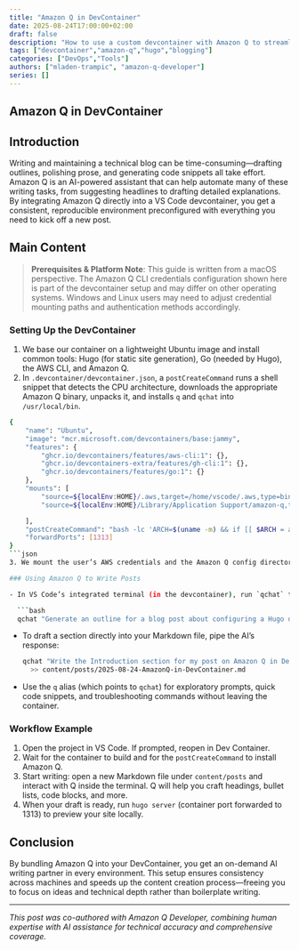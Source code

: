 ```yaml
---
title: "Amazon Q in DevContainer"
date: 2025-08-24T17:00:00+02:00
draft: false
description: "How to use a custom devcontainer with Amazon Q to streamline blog writing"
tags: ["devcontainer","amazon-q","hugo","blogging"]
categories: ["DevOps","Tools"]
authors: ["mladen-trampic", "amazon-q-developer"]
series: []
---
```


## Amazon Q in DevContainer

## Introduction

Writing and maintaining a technical blog can be time-consuming—drafting outlines, polishing prose, and generating code snippets all take effort. Amazon Q is an AI-powered assistant that can help automate many of these writing tasks, from suggesting headlines to drafting detailed explanations. By integrating Amazon Q directly into a VS Code devcontainer, you get a consistent, reproducible environment preconfigured with everything you need to kick off a new post.

## Main Content

> **Prerequisites & Platform Note**: This guide is written from a macOS perspective. The Amazon Q CLI credentials configuration shown here is part of the devcontainer setup and may differ on other operating systems. Windows and Linux users may need to adjust credential mounting paths and authentication methods accordingly.

### Setting Up the DevContainer

1. We base our container on a lightweight Ubuntu image and install common tools: Hugo (for static site generation), Go (needed by Hugo), the AWS CLI, and Amazon Q.
2. In `.devcontainer/devcontainer.json`, a `postCreateCommand` runs a shell snippet that detects the CPU architecture, downloads the appropriate Amazon Q binary, unpacks it, and installs `q` and `qchat` into `/usr/local/bin`.
```bash
{
	"name": "Ubuntu",
	"image": "mcr.microsoft.com/devcontainers/base:jammy",
	"features": {
		"ghcr.io/devcontainers/features/aws-cli:1": {},
		"ghcr.io/devcontainers-extra/features/gh-cli:1": {},
		"ghcr.io/devcontainers/features/go:1": {}
	},
	"mounts": [
		"source=${localEnv:HOME}/.aws,target=/home/vscode/.aws,type=bind,consistency=cached",
		"source=${localEnv:HOME}/Library/Application Support/amazon-q,target=/home/vscode/.local/share/amazon-q,type=bind,consistency=cached"

	],
	"postCreateCommand": "bash -lc 'ARCH=$(uname -m) && if [[ $ARCH = aarch64 || $ARCH = arm64 ]]; then DOWNLOAD_URL=https://desktop-release.q.us-east-1.amazonaws.com/latest/q-${ARCH}-linux.zip; else DOWNLOAD_URL=https://desktop-release.q.us-east-1.amazonaws.com/latest/q-x86_64-linux.zip; fi && curl --proto \"=https\" --tlsv1.2 -sSf \"$DOWNLOAD_URL\" -o q.zip && unzip q.zip && sudo mv q/bin/q* /usr/local/bin/ && rm -rf q.zip q && echo \"alias q=\\\"/usr/local/bin/qchat\\\"\" >> ~/.bashrc ~/.bash_profile ~/.zshrc ~/.profile'",
	"forwardPorts": [1313]
}
```json
3. We mount the user’s AWS credentials and the Amazon Q config directory into `/home/vscode/.aws` and `/home/vscode/.local/share/amazon-q` so you can reuse your existing credentials and settings.

### Using Amazon Q to Write Posts

- In VS Code’s integrated terminal (in the devcontainer), run `qchat` to start a conversational session. You can ask it to:

  ```bash
  qchat "Generate an outline for a blog post about configuring a Hugo devcontainer with AWS and Amazon Q."
  ```

- To draft a section directly into your Markdown file, pipe the AI’s response:

  ```bash
  qchat "Write the Introduction section for my post on Amazon Q in DevContainer" \
    >> content/posts/2025-08-24-AmazonQ-in-DevContainer.md
  ```

- Use the `q` alias (which points to `qchat`) for exploratory prompts, quick code snippets, and troubleshooting commands without leaving the container.

### Workflow Example

1. Open the project in VS Code. If prompted, reopen in Dev Container.
2. Wait for the container to build and for the `postCreateCommand` to install Amazon Q.
3. Start writing: open a new Markdown file under `content/posts` and interact with Q inside the terminal. Q will help you craft headings, bullet lists, code blocks, and more.
4. When your draft is ready, run `hugo server` (container port forwarded to 1313) to preview your site locally.

## Conclusion

By bundling Amazon Q into your DevContainer, you get an on-demand AI writing partner in every environment. This setup ensures consistency across machines and speeds up the content creation process—freeing you to focus on ideas and technical depth rather than boilerplate writing.

---

*This post was co-authored with Amazon Q Developer, combining human expertise with AI assistance for technical accuracy and comprehensive coverage.*

